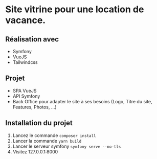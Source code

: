 # Site vitrine pour une location de vacance.

## Réalisation avec
- Symfony
- VueJS
- Tailwindcss

## Projet
- SPA VueJS
- API Symfony
- Back Office pour adapter le site à ses besoins (Logo, Titre du site, Features, Photos, ...)

## Installation du projet
1. Lancez le commande `composer install`
1. Lancer la commande `yarn build`
1. Lancer le serveur symfony `symfony serve --no-tls`
1. Visitez <a>127.0.0.1:8000</a>
